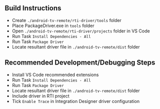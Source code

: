 ## Build Instructions

- Create `./android-tv-remote/rti-driver/tools` folder
- Place PackageDriver.exe in `tools` folder
- Open `./android-tv-remote/rti-driver/projects` folder in VS Code
- Run Task `Install Dependencies - All`
- Run Task `Package Driver`
- Locate resultant driver file in `./android-tv-remote/dist` folder

## Recommended Development/Debugging Steps

- Install VS Code recommended extensions
- Run Task `Install Dependencies - All`
- Run Task `Package Driver`
- Locate resultant driver file in `./android-tv-remote/dist` folder
- Include driver in RTI project
- Tick `Enable Trace` in Integration Designer driver configuration
